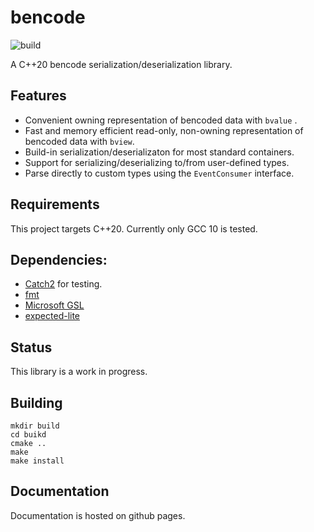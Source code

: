 # bencode
![build](https://github.com/fbdtemme/bencode/workflows/build/badge.svg?branch=master)

A C++20 bencode serialization/deserialization library.

## Features

* Convenient owning representation of bencoded data with `bvalue` .
* Fast and memory efficient read-only, non-owning representation of bencoded data with `bview`.
* Build-in serialization/deserializaton for most standard containers.
* Support for serializing/deserializing to/from user-defined types. 
* Parse directly to custom types using the `EventConsumer` interface.

## Requirements

This project targets C++20. 
Currently only GCC 10 is tested.

## Dependencies:

* [Catch2](https://github.com/catchorg/Catch2) for testing.
* [fmt](https://github.com/fmtlib/fmt)
* [Microsoft GSL](https://github.com/microsoft/GSL)
* [expected-lite](https://github.com/martinmoene/expected-lite)


## Status

This library is a work in progress.


## Building

```
mkdir build
cd buikd
cmake ..
make 
make install
``` 
## Documentation

Documentation is hosted on github pages.

